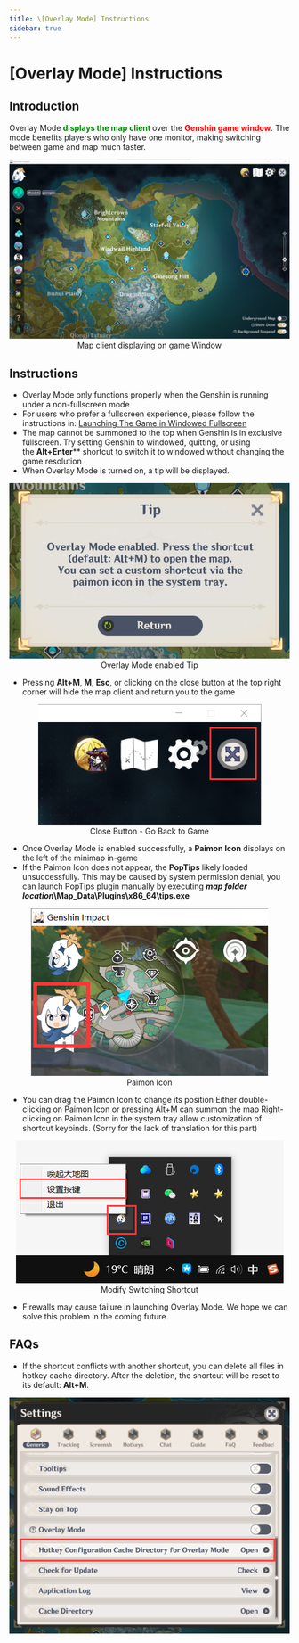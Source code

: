 ```yaml
---
title: \[Overlay Mode] Instructions
sidebar: true
---
```


# [Overlay Mode] Instructions
## Introduction
Overlay Mode <span style="color: green"><b>displays the map client </b></span>over the <span style="color: red"><b>Genshin game window</b></span>. The mode benefits players who only have one monitor, making switching between game and map much faster.
<div align="center"><img src="images\1.png"><br>Map client displaying on game Window</div>

## Instructions
  -   Overlay Mode only functions properly when the Genshin is running under a non-fullscreen mode
  -   For users who prefer a fullscreen experience, please follow the instructions in: [Launching The Game in Windowed Fullscreen](./Fullscreen-Windowed/Launching%20The%20Game%20in%20Fullscreen%20Windowed.md)
  - The map cannot be summoned to the top when Genshin is in exclusive fullscreen. Try setting Genshin to windowed, quitting, or using the **Alt+Enter**** shortcut to switch it to windowed without changing the game resolution
  -   When Overlay Mode is turned on, a tip will be displayed.
<div align="center"><img src="images\2.png"><br>Overlay Mode enabled Tip</div>

  - Pressing **Alt+M**, **M**, **Esc**, or clicking on the close button at the top right corner will hide the map client and return you to the game
<div align="center"><img src="images\3.png"><br>Close Button - Go Back to Game</div>

  - Once Overlay Mode is enabled successfully, a **Paimon Icon** displays on the left of the minimap in-game
  - If the Paimon Icon does not appear, the **PopTips** likely loaded unsuccessfully. This may be caused by system permission denial, you can launch PopTips plugin manually by executing **_map folder location_\Map_Data\Plugins\x86_64\tips.exe**
<div align="center"><img src="images\4.png"><br>Paimon Icon</div>

  - You can drag the Paimon Icon to change its position
Either double-clicking on Paimon Icon or pressing Alt+M can summon the map
Right-clicking on Paimon Icon in the system tray allow customization of shortcut keybinds. (Sorry for the lack of translation for this part)
<div align="center"><img src="images\5.png"><br>Modify Switching Shortcut</div>
  
  - Firewalls may cause failure in launching Overlay Mode. We hope we can solve this problem in the coming future.

## FAQs
  - If the shortcut conflicts with another shortcut, you can delete all files in hotkey cache directory. After the deletion, the shortcut will be reset to its default: **Alt+M**.
<div align="center"><img src="images\6.png"></div>
